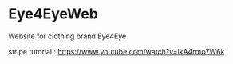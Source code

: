 # Eye4EyeWeb
Website for clothing brand Eye4Eye

stripe tutorial : https://www.youtube.com/watch?v=lkA4rmo7W6k
